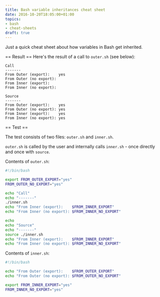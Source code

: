```yaml
---
title: Bash variable inheritances cheat sheet
date: 2016-10-20T18:05:00+01:00
topics:
- bash
- cheat-sheets
draft: true
---
```


Just a quick cheat sheet about how variables in Bash get inherited.

== Result ==
Here's the result of a call to `outer.sh` (see below):

```
Call
-------
From Outer (export):    yes
From Outer (no export):
From Inner (export):
From Inner (no export):

Source
-------
From Outer (export):    yes
From Outer (no export): yes
From Inner (export):    yes
From Inner (no export): yes
```

== Test ==

The test consists of two files: `outer.sh` and `inner.sh`.

`outer.sh` is called by the user and internally calls `inner.sh` - once directly and once with `source`.

Contents of `outer.sh`:

```bash
#!/bin/bash

export FROM_OUTER_EXPORT="yes"
FROM_OUTER_NO_EXPORT="yes"

echo "Call"
echo "-------"
./inner.sh
echo "From Inner (export):    $FROM_INNER_EXPORT"
echo "From Inner (no export): $FROM_INNER_NO_EXPORT"

echo
echo "Source"
echo "-------"
source ./inner.sh
echo "From Inner (export):    $FROM_INNER_EXPORT"
echo "From Inner (no export): $FROM_INNER_NO_EXPORT"
```

Contents of `inner.sh`:

```bash
#!/bin/bash

echo "From Outer (export):    $FROM_OUTER_EXPORT"
echo "From Outer (no export): $FROM_OUTER_NO_EXPORT"

export FROM_INNER_EXPORT="yes"
FROM_INNER_NO_EXPORT="yes"
```
